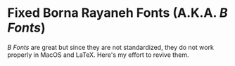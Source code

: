 # Fixed Borna Rayaneh Fonts (A.K.A. *B Fonts*)

*B Fonts* are great but since they are not standardized, they do not work properly in MacOS and LaTeX. Here's my effort to revive them.
